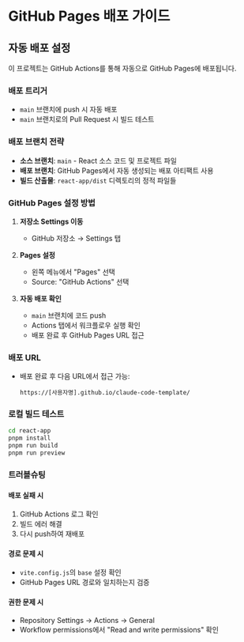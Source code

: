 # GitHub Pages 배포 가이드

## 자동 배포 설정

이 프로젝트는 GitHub Actions를 통해 자동으로 GitHub Pages에 배포됩니다.

### 배포 트리거
- `main` 브랜치에 push 시 자동 배포
- `main` 브랜치로의 Pull Request 시 빌드 테스트

### 배포 브랜치 전략
- **소스 브랜치**: `main` - React 소스 코드 및 프로젝트 파일
- **배포 브랜치**: GitHub Pages에서 자동 생성되는 배포 아티팩트 사용
- **빌드 산출물**: `react-app/dist` 디렉토리의 정적 파일들

### GitHub Pages 설정 방법

1. **저장소 Settings 이동**
   - GitHub 저장소 → Settings 탭

2. **Pages 설정**
   - 왼쪽 메뉴에서 "Pages" 선택
   - Source: "GitHub Actions" 선택

3. **자동 배포 확인**
   - `main` 브랜치에 코드 push
   - Actions 탭에서 워크플로우 실행 확인
   - 배포 완료 후 GitHub Pages URL 접근

### 배포 URL
- 배포 완료 후 다음 URL에서 접근 가능:
  ```
  https://[사용자명].github.io/claude-code-template/
  ```

### 로컬 빌드 테스트
```bash
cd react-app
pnpm install
pnpm run build
pnpm run preview
```

### 트러블슈팅

#### 배포 실패 시
1. GitHub Actions 로그 확인
2. 빌드 에러 해결
3. 다시 push하여 재배포

#### 경로 문제 시
- `vite.config.js`의 `base` 설정 확인
- GitHub Pages URL 경로와 일치하는지 검증

#### 권한 문제 시
- Repository Settings → Actions → General
- Workflow permissions에서 "Read and write permissions" 확인